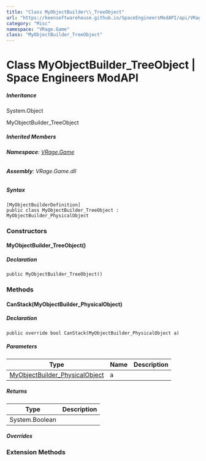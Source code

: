 ```yaml
---
title: "Class MyObjectBuilder\\_TreeObject"
url: "https://keensoftwarehouse.github.io/SpaceEngineersModAPI/api/VRage.Game.MyObjectBuilder_TreeObject.html"
category: "Misc"
namespace: "VRage.Game"
class: "MyObjectBuilder_TreeObject"
---
```


# Class MyObjectBuilder\_TreeObject | Space Engineers ModAPI

##### Inheritance

System.Object

MyObjectBuilder\_TreeObject

##### Inherited Members

###### **Namespace**: [VRage.Game](https://keensoftwarehouse.github.io/SpaceEngineersModAPI/api/VRage.Game.html)

###### **Assembly**: VRage.Game.dll

##### Syntax

```
[MyObjectBuilderDefinition]
public class MyObjectBuilder_TreeObject : MyObjectBuilder_PhysicalObject
```

### Constructors

#### MyObjectBuilder\_TreeObject()

##### Declaration

```
public MyObjectBuilder_TreeObject()
```

### Methods

#### CanStack(MyObjectBuilder\_PhysicalObject)

##### Declaration

```
public override bool CanStack(MyObjectBuilder_PhysicalObject a)
```

##### Parameters

| Type | Name | Description |
| --- | --- | --- |
| [MyObjectBuilder\_PhysicalObject](https://keensoftwarehouse.github.io/SpaceEngineersModAPI/api/VRage.Game.MyObjectBuilder_PhysicalObject.html) | a   |     |

##### Returns

| Type | Description |
| --- | --- |
| System.Boolean |     |

##### Overrides

### Extension Methods